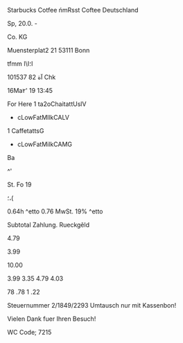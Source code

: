 Starbucks Cotfee
ńmRsst  Coftee  Deutschland

Sp,  20.0.  -

Co.  KG

Muensterplat2  21
53111  Bonn

tfmm
ا؛ا\ا

101537
آة
82
Chk

16Ma٢' 19  13:45

For  Here
1  ta2oChaitattUslV

+  cLowFatMllkCALV

1  CaffetattsG

+  cLowFatMilkCAMG

Ba

^'

St.  Fo 19

؛،(

0.64h
^etto
0.76  MwSt.  19%
^etto

Subtotal
Zahlung.
Rueckgẽld

4.79

3.99

10.00

3.99
3.35
4.79
4.03

78
.78
1 .22

Steuernummer  2/1849/2293
Umtausch  nur  mit  Kassenbon!

Vielen  Dank  fuer  Ihren  Besuch!

WC  Code;  7215


